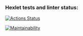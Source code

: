 ### Hexlet tests and linter status:
[![Actions Status](https://github.com/olya889/frontend-project-46/workflows/hexlet-check/badge.svg)](https://github.com/olya889/frontend-project-46/actions)

[![Maintainability](https://api.codeclimate.com/v1/badges/3acdf5dae7c83ab1953c/maintainability)](https://codeclimate.com/github/olya889/frontend-project-46/maintainability)
